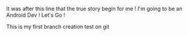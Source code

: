It was after this line that the true story begin for me ! I'm going to be an Android Dev ! Let's Go !

This is my first branch creation test on git
